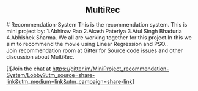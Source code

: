 


<h2 align="center">MultiRec</h2>
# Recommendation-System
This is the recommendation system.
This is mini project by:
  1.Abhinav Rao 
  2.Akash Pateriya 
  3.Atul Singh Bhaduria 
  4.Abhishek Sharma.
We all are working together for this project.In this we aim to recommend the movie using Linear Regression and PSO..<br>
Join recommendation room at Gitter for Source code issues and other discussion about MultiRec.<br> 

[![Join the chat at https://gitter.im/MiniProject_recommendation-System/Lobby?utm_source=share-link&utm_medium=link&utm_campaign=share-link]

